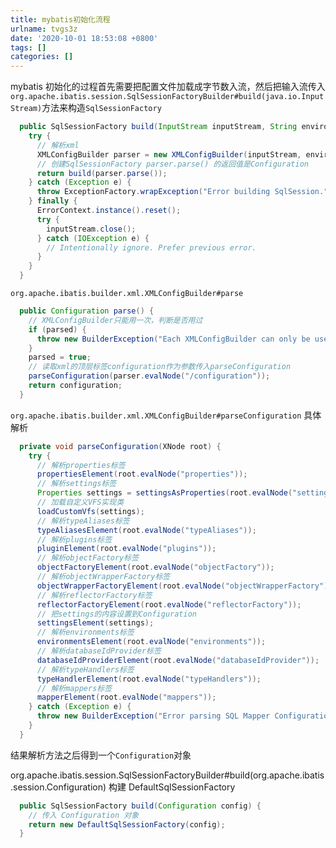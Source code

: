 ```yaml
---
title: mybatis初始化流程
urlname: tvgs3z
date: '2020-10-01 18:53:08 +0800'
tags: []
categories: []
---
```


mybatis 初始化的过程首先需要把配置文件加载成字节数入流，然后把输入流传入`org.apache.ibatis.session.SqlSessionFactoryBuilder#build(java.io.InputStream)`方法来构造`SqlSessionFactory`

```java
  public SqlSessionFactory build(InputStream inputStream, String environment, Properties properties) {
    try {
      // 解析xml
      XMLConfigBuilder parser = new XMLConfigBuilder(inputStream, environment, properties);
      // 创建SqlSessionFactory parser.parse() 的返回值是Configuration
      return build(parser.parse());
    } catch (Exception e) {
      throw ExceptionFactory.wrapException("Error building SqlSession.", e);
    } finally {
      ErrorContext.instance().reset();
      try {
        inputStream.close();
      } catch (IOException e) {
        // Intentionally ignore. Prefer previous error.
      }
    }
  }
```

`org.apache.ibatis.builder.xml.XMLConfigBuilder#parse`

```java
  public Configuration parse() {
    // XMLConfigBuilder只能用一次，判断是否用过
    if (parsed) {
      throw new BuilderException("Each XMLConfigBuilder can only be used once.");
    }
    parsed = true;
    // 读取xml的顶层标签configuration作为参数传入parseConfiguration
    parseConfiguration(parser.evalNode("/configuration"));
    return configuration;
  }
```

`org.apache.ibatis.builder.xml.XMLConfigBuilder#parseConfiguration` 具体解析

```java
  private void parseConfiguration(XNode root) {
    try {
      // 解析properties标签
      propertiesElement(root.evalNode("properties"));
      // 解析settings标签
      Properties settings = settingsAsProperties(root.evalNode("settings"));
      // 加载自定义VFS实现类
      loadCustomVfs(settings);
      // 解析typeAliases标签
      typeAliasesElement(root.evalNode("typeAliases"));
      // 解析plugins标签
      pluginElement(root.evalNode("plugins"));
      // 解析objectFactory标签
      objectFactoryElement(root.evalNode("objectFactory"));
      // 解析objectWrapperFactory标签
      objectWrapperFactoryElement(root.evalNode("objectWrapperFactory"));
      // 解析reflectorFactory标签
      reflectorFactoryElement(root.evalNode("reflectorFactory"));
      // 把settings的内容设置到Configuration
      settingsElement(settings);
      // 解析environments标签
      environmentsElement(root.evalNode("environments"));
      // 解析databaseIdProvider标签
      databaseIdProviderElement(root.evalNode("databaseIdProvider"));
      // 解析typeHandlers标签
      typeHandlerElement(root.evalNode("typeHandlers"));
      // 解析mappers标签
      mapperElement(root.evalNode("mappers"));
    } catch (Exception e) {
      throw new BuilderException("Error parsing SQL Mapper Configuration. Cause: " + e, e);
    }
  }
```

结果解析方法之后得到一个`Configuration`对象

org.apache.ibatis.session.SqlSessionFactoryBuilder#build(org.apache.ibatis.session.Configuration)
构建 DefaultSqlSessionFactory

```java
  public SqlSessionFactory build(Configuration config) {
    // 传入 Configuration 对象
    return new DefaultSqlSessionFactory(config);
  }
```
